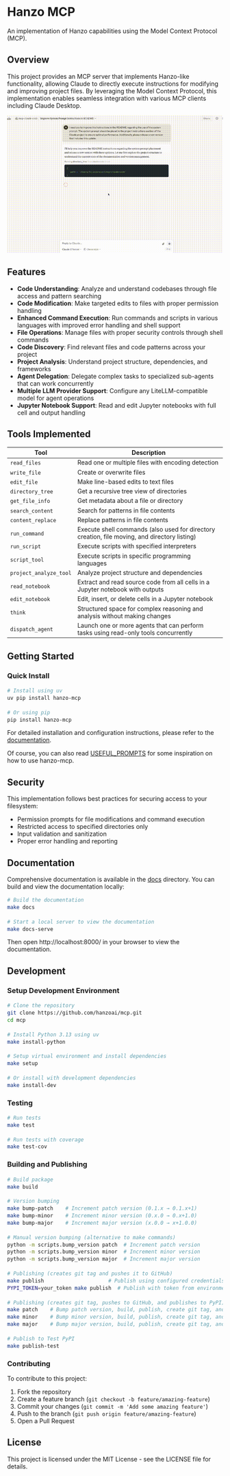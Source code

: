 # Hanzo MCP

An implementation of Hanzo capabilities using the Model Context Protocol (MCP).

## Overview

This project provides an MCP server that implements Hanzo-like functionality, allowing Claude to directly execute instructions for modifying and improving project files. By leveraging the Model Context Protocol, this implementation enables seamless integration with various MCP clients including Claude Desktop.

![example](./docs/example.gif)

## Features

- **Code Understanding**: Analyze and understand codebases through file access and pattern searching
- **Code Modification**: Make targeted edits to files with proper permission handling
- **Enhanced Command Execution**: Run commands and scripts in various languages with improved error handling and shell support
- **File Operations**: Manage files with proper security controls through shell commands
- **Code Discovery**: Find relevant files and code patterns across your project
- **Project Analysis**: Understand project structure, dependencies, and frameworks
- **Agent Delegation**: Delegate complex tasks to specialized sub-agents that can work concurrently
- **Multiple LLM Provider Support**: Configure any LiteLLM-compatible model for agent operations
- **Jupyter Notebook Support**: Read and edit Jupyter notebooks with full cell and output handling

## Tools Implemented

| Tool                   | Description                                                                                   |
| ---------------------- | --------------------------------------------------------------------------------------------- |
| `read_files`           | Read one or multiple files with encoding detection                                            |
| `write_file`           | Create or overwrite files                                                                     |
| `edit_file`            | Make line-based edits to text files                                                           |
| `directory_tree`       | Get a recursive tree view of directories                                                      |
| `get_file_info`        | Get metadata about a file or directory                                                        |
| `search_content`       | Search for patterns in file contents                                                          |
| `content_replace`      | Replace patterns in file contents                                                             |
| `run_command`          | Execute shell commands (also used for directory creation, file moving, and directory listing) |
| `run_script`           | Execute scripts with specified interpreters                                                   |
| `script_tool`          | Execute scripts in specific programming languages                                             |
| `project_analyze_tool` | Analyze project structure and dependencies                                                    |
| `read_notebook`        | Extract and read source code from all cells in a Jupyter notebook with outputs                |
| `edit_notebook`        | Edit, insert, or delete cells in a Jupyter notebook                                           |
| `think`                | Structured space for complex reasoning and analysis without making changes                    |
| `dispatch_agent`       | Launch one or more agents that can perform tasks using read-only tools concurrently           |

## Getting Started

### Quick Install

```bash
# Install using uv
uv pip install hanzo-mcp

# Or using pip
pip install hanzo-mcp
```

For detailed installation and configuration instructions, please refer to the [documentation](./docs/).

Of course, you can also read [USEFUL_PROMPTS](./docs/USEFUL_PROMPTS.md) for some inspiration on how to use hanzo-mcp.

## Security

This implementation follows best practices for securing access to your filesystem:

- Permission prompts for file modifications and command execution
- Restricted access to specified directories only
- Input validation and sanitization
- Proper error handling and reporting

## Documentation

Comprehensive documentation is available in the [docs](./docs/) directory. You can build and view the documentation locally:

```bash
# Build the documentation
make docs

# Start a local server to view the documentation
make docs-serve
```

Then open http://localhost:8000/ in your browser to view the documentation.

## Development

### Setup Development Environment

```bash
# Clone the repository
git clone https://github.com/hanzoai/mcp.git
cd mcp

# Install Python 3.13 using uv
make install-python

# Setup virtual environment and install dependencies
make setup

# Or install with development dependencies
make install-dev
```

### Testing

```bash
# Run tests
make test

# Run tests with coverage
make test-cov
```

### Building and Publishing

```bash
# Build package
make build

# Version bumping
make bump-patch    # Increment patch version (0.1.x → 0.1.x+1)
make bump-minor    # Increment minor version (0.x.0 → 0.x+1.0)
make bump-major    # Increment major version (x.0.0 → x+1.0.0)

# Manual version bumping (alternative to make commands)
python -m scripts.bump_version patch  # Increment patch version
python -m scripts.bump_version minor  # Increment minor version
python -m scripts.bump_version major  # Increment major version

# Publishing (creates git tag and pushes it to GitHub)
make publish                     # Publish using configured credentials in .pypirc
PYPI_TOKEN=your_token make publish  # Publish with token from environment variable

# Publishing (creates git tag, pushes to GitHub, and publishes to PyPI)
make patch    # Bump patch version, build, publish, create git tag, and push
make minor    # Bump minor version, build, publish, create git tag, and push
make major    # Bump major version, build, publish, create git tag, and push

# Publish to Test PyPI
make publish-test
```

### Contributing

To contribute to this project:

1. Fork the repository
2. Create a feature branch (`git checkout -b feature/amazing-feature`)
3. Commit your changes (`git commit -m 'Add some amazing feature'`)
4. Push to the branch (`git push origin feature/amazing-feature`)
5. Open a Pull Request

## License

This project is licensed under the MIT License - see the LICENSE file for details.
